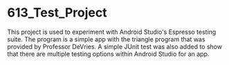# 613_Test_Project
This project is used to experiment with Android Studio's Espresso testing suite. The program is a simple app with the triangle program
that was provided by Professor DeVries. A simple JUnit test was also added to show that there are multiple testing options
within Android Studio for an app.
